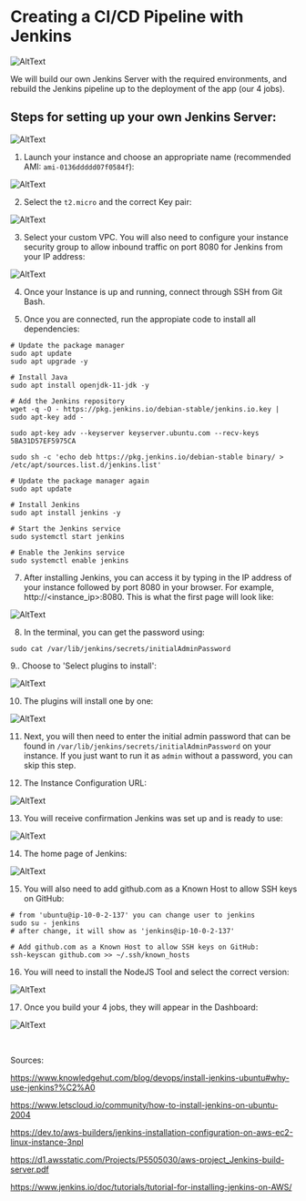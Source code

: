 # Creating a CI/CD Pipeline with Jenkins

![AltText](Images/diagram.png)

We will build our own Jenkins Server with the required environments, and rebuild the Jenkins pipeline up to the deployment of the app (our 4 jobs).


## Steps for setting up your own Jenkins Server:

![AltText](Images/diagram_pipeline.png)

1. Launch your instance and choose an appropriate name (recommended AMI: `ami-0136ddddd07f0584f`):

![AltText](Images/i1.png)

2. Select the `t2.micro` and the correct Key pair:

![AltText](Images/i2.png)

3. Select your custom VPC. You will also need to configure your instance security group to allow inbound traffic on port 8080 for Jenkins from your IP address:

![AltText](Images/i3.png)

4. Once your Instance is up and running, connect through SSH from Git Bash.

5. Once you are connected, run the appropiate code to install all dependencies:

```shell
# Update the package manager
sudo apt update
sudo apt upgrade -y

# Install Java
sudo apt install openjdk-11-jdk -y

# Add the Jenkins repository
wget -q -O - https://pkg.jenkins.io/debian-stable/jenkins.io.key | sudo apt-key add -

sudo apt-key adv --keyserver keyserver.ubuntu.com --recv-keys 5BA31D57EF5975CA

sudo sh -c 'echo deb https://pkg.jenkins.io/debian-stable binary/ > /etc/apt/sources.list.d/jenkins.list'

# Update the package manager again
sudo apt update

# Install Jenkins
sudo apt install jenkins -y

# Start the Jenkins service
sudo systemctl start jenkins

# Enable the Jenkins service
sudo systemctl enable jenkins

```


7. After installing Jenkins, you can access it by typing in the IP address of your instance followed by port 8080 in your browser. For example, http://<instance_ip>:8080. This is what the first page will look like:

![AltText](Images/i4.png)

8. In the terminal, you can get the password using:

```shell
sudo cat /var/lib/jenkins/secrets/initialAdminPassword
```

9.. Choose to 'Select plugins to install':

![AltText](Images/i5.png)

10. The plugins will install one by one:

![AltText](Images/i6.png)

11. Next, you will then need to enter the initial admin password that can be found in `/var/lib/jenkins/secrets/initialAdminPassword` on your instance. If you just want to run it as `admin` without a password, you can skip this step. 

12. The Instance Configuration URL:

![AltText](Images/i7.png)

13. You will receive confirmation Jenkins was set up and is ready to use:

![AltText](Images/i8.png)

14. The home page of Jenkins:

![AltText](Images/i9.png)

15. You will also need to add github.com as a Known Host to allow SSH keys on GitHub:


```shell
# from 'ubuntu@ip-10-0-2-137' you can change user to jenkins
sudo su - jenkins
# after change, it will show as 'jenkins@ip-10-0-2-137'

# Add github.com as a Known Host to allow SSH keys on GitHub:
ssh-keyscan github.com >> ~/.ssh/known_hosts
```

16. You will need to install the NodeJS Tool and select the correct version:

![AltText](Images/i11.png)

17. Once you build your 4 jobs, they will appear in the Dashboard:

![AltText](Images/t1.png)



<br>

Sources:

https://www.knowledgehut.com/blog/devops/install-jenkins-ubuntu#why-use-jenkins?%C2%A0

https://www.letscloud.io/community/how-to-install-jenkins-on-ubuntu-2004

https://dev.to/aws-builders/jenkins-installation-configuration-on-aws-ec2-linux-instance-3npl

https://d1.awsstatic.com/Projects/P5505030/aws-project_Jenkins-build-server.pdf

https://www.jenkins.io/doc/tutorials/tutorial-for-installing-jenkins-on-AWS/
